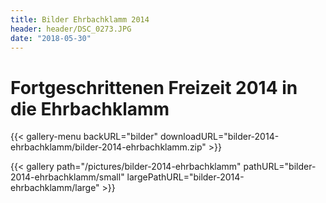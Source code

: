 ```yaml
---
title: Bilder Ehrbachklamm 2014
header: header/DSC_0273.JPG
date: "2018-05-30"
---
```


# Fortgeschrittenen Freizeit 2014 in die Ehrbachklamm

{{< gallery-menu backURL="bilder" downloadURL="bilder-2014-ehrbachklamm/bilder-2014-ehrbachklamm.zip" >}}

{{< gallery path="/pictures/bilder-2014-ehrbachklamm" pathURL="bilder-2014-ehrbachklamm/small" largePathURL="bilder-2014-ehrbachklamm/large" >}}
